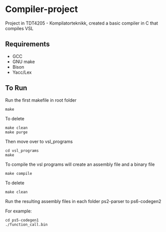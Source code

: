 # Compiler-project
Project in TDT4205 - Kompilatorteknikk, created a basic compiler in C that compiles VSL

## Requirements
- GCC
- GNU make
- Bison
- Yacc/Lex

## To Run

Run the first makefile in root folder

```properties
make
```

To delete 

```properties
make clean
make purge
```

Then move over to vsl_programs

```properties
cd vsl_programs
make
```

To compile the vsl programs will create an assembly file and a binary file

```properties
make compile
```

To delete 

```properties
make clean
```

Run the resulting assembly files in each folder ps2-parser to ps6-codegen2

For example:

```properties
cd ps5-codegen1
./function_call.bin
```



